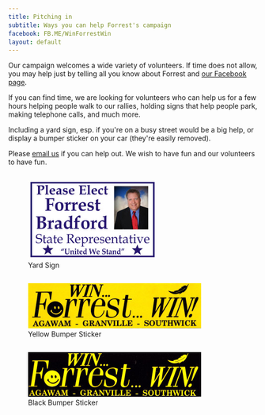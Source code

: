 ```yaml
---
title: Pitching in
subtitle: Ways you can help Forrest's campaign
facebook: FB.ME/WinForrestWin
layout: default
---
```

Our campaign welcomes a wide variety of volunteers. If time does not allow, you may help just by telling all you know about Forrest and <a href="http://{{ page.facebook }}">our Facebook page</a>.

If you can find time, we are looking for volunteers who can help us for a few hours helping people walk to our rallies, holding signs that help people park, making telephone calls, and much more.

Including a yard sign, esp. if you're on a busy street would be a big help, or display a bumper sticker on your car (they're easily removed).

Please <a href="mailto:{{ site.email }}">email us</a> if you can help out.
We wish to have fun and our volunteers to have fun.

<div class="row">
  <div class="column">
    <figure>
      <img src="assets/images/YardSign1-thumbnail.jpg" alt="Forrest Yard Sign">
      <figcaption>Yard Sign</figcaption>
    </figure>
  </div>
  <div class="column">
    <figure>
      <img src="assets/images/Bumper Sticker Yellow-thumbnail.jpg" alt="Forrest Bumper Stickers">
      <figcaption>Yellow Bumper Sticker</figcaption>
    </figure>
  </div>
  <div class="column">
    <figure>
      <img src="assets/images/Bumper Sticker Black-thumbnail.jpg" alt="Forrest Bumper Stickers">
      <figcaption>Black Bumper Sticker</figcaption>
    </figure>
  </div>
</div>
